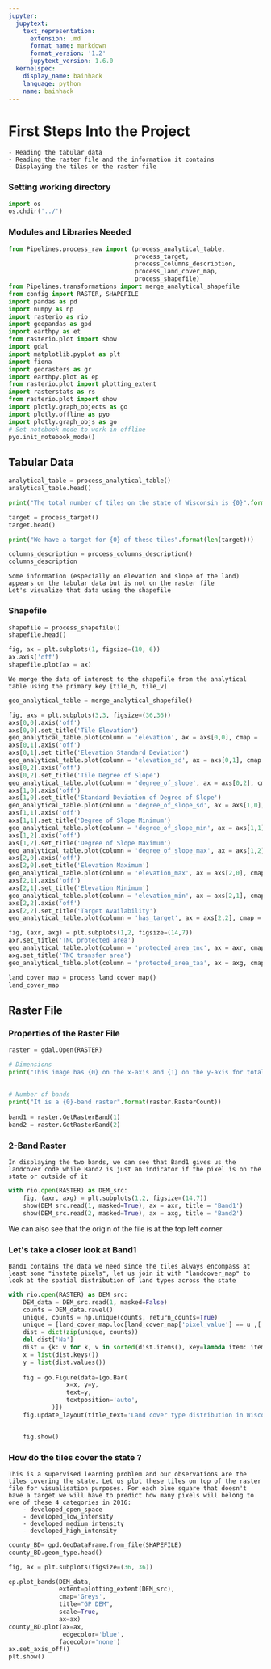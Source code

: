 ```yaml
---
jupyter:
  jupytext:
    text_representation:
      extension: .md
      format_name: markdown
      format_version: '1.2'
      jupytext_version: 1.6.0
  kernelspec:
    display_name: bainhack
    language: python
    name: bainhack
---
```


# First Steps Into the Project
    - Reading the tabular data
    - Reading the raster file and the information it contains
    - Displaying the tiles on the raster file 


### Setting working directory

```python
import os
os.chdir('../')
```

### Modules and Libraries Needed

```python
from Pipelines.process_raw import (process_analytical_table, 
                                   process_target, 
                                   process_columns_description, 
                                   process_land_cover_map, 
                                   process_shapefile)
from Pipelines.transformations import merge_analytical_shapefile
from config import RASTER, SHAPEFILE
import pandas as pd
import numpy as np
import rasterio as rio
import geopandas as gpd
import earthpy as et
from rasterio.plot import show
import gdal
import matplotlib.pyplot as plt
import fiona
import georasters as gr
import earthpy.plot as ep
from rasterio.plot import plotting_extent
import rasterstats as rs
from rasterio.plot import show
import plotly.graph_objects as go
import plotly.offline as pyo
import plotly.graph_objs as go
# Set notebook mode to work in offline
pyo.init_notebook_mode()
```

## Tabular Data

```python
analytical_table = process_analytical_table()
analytical_table.head()
```

```python
print("The total number of tiles on the state of Wisconsin is {0}".format(len(analytical_table)))
```

```python
target = process_target()
target.head()
```

```python
print("We have a target for {0} of these tiles".format(len(target)))
```

```python
columns_description = process_columns_description()
columns_description
```

    Some information (especially on elevation and slope of the land) appears on the tabular data but is not on the raster file 
    Let's visualize that data using the shapefile 


### Shapefile

```python
shapefile = process_shapefile()
shapefile.head()
```

```python
fig, ax = plt.subplots(1, figsize=(10, 6))
ax.axis('off')
shapefile.plot(ax = ax)
```

    We merge the data of interest to the shapefile from the analytical table using the primary key [tile_h, tile_v]

```python
geo_analytical_table = merge_analytical_shapefile()
```

```python
fig, axs = plt.subplots(3,3, figsize=(36,36))
axs[0,0].axis('off')
axs[0,0].set_title('Tile Elevation')
geo_analytical_table.plot(column = 'elevation', ax = axs[0,0], cmap = 'hot', legend=True)
axs[0,1].axis('off')
axs[0,1].set_title('Elevation Standard Deviation')
geo_analytical_table.plot(column = 'elevation_sd', ax = axs[0,1], cmap = 'hot', legend=True)
axs[0,2].axis('off')
axs[0,2].set_title('Tile Degree of Slope')
geo_analytical_table.plot(column = 'degree_of_slope', ax = axs[0,2], cmap = 'hot', legend=True)
axs[1,0].axis('off')
axs[1,0].set_title('Standard Deviation of Degree of Slope')
geo_analytical_table.plot(column = 'degree_of_slope_sd', ax = axs[1,0], cmap = 'hot', legend=True)
axs[1,1].axis('off')
axs[1,1].set_title('Degree of Slope Minimum')
geo_analytical_table.plot(column = 'degree_of_slope_min', ax = axs[1,1], cmap = 'hot', legend=True)
axs[1,2].axis('off')
axs[1,2].set_title('Degree of Slope Maximum')
geo_analytical_table.plot(column = 'degree_of_slope_max', ax = axs[1,2], cmap = 'hot', legend=True)
axs[2,0].axis('off')
axs[2,0].set_title('Elevation Maximum')
geo_analytical_table.plot(column = 'elevation_max', ax = axs[2,0], cmap = 'hot', legend=True)
axs[2,1].axis('off')
axs[2,1].set_title('Elevation Minimum')
geo_analytical_table.plot(column = 'elevation_min', ax = axs[2,1], cmap = 'hot', legend=True)
axs[2,2].axis('off')
axs[2,2].set_title('Target Availability')
geo_analytical_table.plot(column = 'has_target', ax = axs[2,2], cmap = 'hot', legend=True)
```

```python
fig, (axr, axg) = plt.subplots(1,2, figsize=(14,7))
axr.set_title('TNC protected area')
geo_analytical_table.plot(column = 'protected_area_tnc', ax = axr, cmap = 'hot', legend=True)
axg.set_title('TNC transfer area')
geo_analytical_table.plot(column = 'protected_area_taa', ax = axg, cmap = 'hot', legend=True)
```

```python
land_cover_map = process_land_cover_map()
land_cover_map
```

## Raster File


### Properties of the Raster File

```python
raster = gdal.Open(RASTER)

# Dimensions
print("This image has {0} on the x-axis and {1} on the y-axis for total image resolutio of {2}p".format(raster.RasterXSize,
                                                                                                         raster.RasterYSize,
                                                                                                         raster.RasterYSize*raster.RasterYSize))
# Number of bands
print("It is a {0}-band raster".format(raster.RasterCount))
      
band1 = raster.GetRasterBand(1)
band2 = raster.GetRasterBand(2)
```

### 2-Band Raster 
    In displaying the two bands, we can see that Band1 gives us the landcover code while Band2 is just an indicator if the pixel is on the state or outside of it

```python
with rio.open(RASTER) as DEM_src:
    fig, (axr, axg) = plt.subplots(1,2, figsize=(14,7))
    show(DEM_src.read(1, masked=True), ax = axr, title = 'Band1')
    show(DEM_src.read(2, masked=True), ax = axg, title = 'Band2')
```

We can also see that the origin of the file is at the top left corner


### Let's take a closer look at Band1
    Band1 contains the data we need since the tiles always encompass at least some "instate pixels", let us join it with "landcover_map" to look at the spatial distribution of land types across the state

```python
with rio.open(RASTER) as DEM_src:
    DEM_data = DEM_src.read(1, masked=False)
    counts = DEM_data.ravel()
    unique, counts = np.unique(counts, return_counts=True)
    unique = [land_cover_map.loc[land_cover_map['pixel_value'] == u ,['land_cover_name']].values[0][0] if u != 0 else "Na" for u in unique]
    dist = dict(zip(unique, counts))
    del dist['Na']
    dist = {k: v for k, v in sorted(dist.items(), key=lambda item: item[1], reverse=True)}
    x = list(dist.keys())
    y = list(dist.values())
    
    fig = go.Figure(data=[go.Bar(
                x=x, y=y,
                text=y,
                textposition='auto',
            )])
    fig.update_layout(title_text='Land cover type distribution in Wisconsin in 2001')


    fig.show()
```

### How do the tiles cover the state ?
    This is a supervised learning problem and our observations are the tiles covering the state. Let us plot these tiles on top of the raster file for visualisation purposes. For each blue square that doesn't have a target we will have to predict how many pixels will belong to one of these 4 categories in 2016:
        - developed_open_space
        - developed_low_intensity
        - developed_medium_intensity
        - developed_high_intensity

```python
county_BD= gpd.GeoDataFrame.from_file(SHAPEFILE)
county_BD.geom_type.head()

fig, ax = plt.subplots(figsize=(36, 36))

ep.plot_bands(DEM_data,
              extent=plotting_extent(DEM_src),
              cmap='Greys',
              title="GP DEM",
              scale=True,
              ax=ax)
county_BD.plot(ax=ax,
               edgecolor='blue',
              facecolor='none')
ax.set_axis_off()
plt.show()
```
